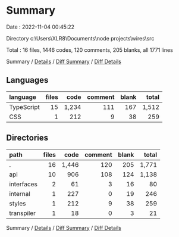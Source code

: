 # Summary

Date : 2022-11-04 00:45:22

Directory c:\\Users\\XLR8\\Documents\\node projects\\wires\\src

Total : 16 files,  1446 codes, 120 comments, 205 blanks, all 1771 lines

Summary / [Details](details.md) / [Diff Summary](diff.md) / [Diff Details](diff-details.md)

## Languages
| language | files | code | comment | blank | total |
| :--- | ---: | ---: | ---: | ---: | ---: |
| TypeScript | 15 | 1,234 | 111 | 167 | 1,512 |
| CSS | 1 | 212 | 9 | 38 | 259 |

## Directories
| path | files | code | comment | blank | total |
| :--- | ---: | ---: | ---: | ---: | ---: |
| . | 16 | 1,446 | 120 | 205 | 1,771 |
| api | 10 | 906 | 108 | 124 | 1,138 |
| interfaces | 2 | 61 | 3 | 16 | 80 |
| internal | 1 | 227 | 0 | 19 | 246 |
| styles | 1 | 212 | 9 | 38 | 259 |
| transpiler | 1 | 18 | 0 | 3 | 21 |

Summary / [Details](details.md) / [Diff Summary](diff.md) / [Diff Details](diff-details.md)